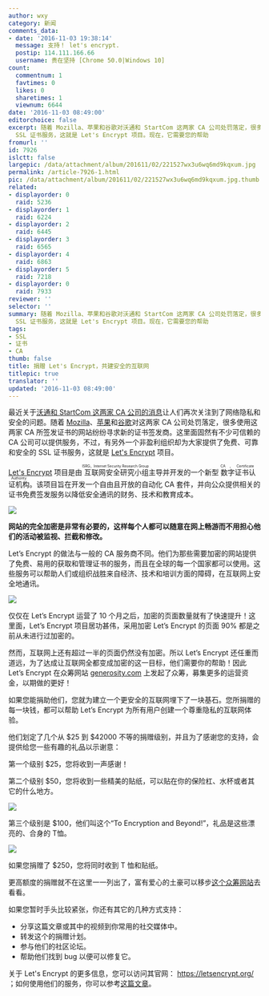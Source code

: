 ```yaml
---
author: wxy
category: 新闻
comments_data:
- date: '2016-11-03 19:38:14'
  message: 支持！ let's encrypt.
  postip: 114.111.166.66
  username: 贵在坚持 [Chrome 50.0|Windows 10]
count:
  commentnum: 1
  favtimes: 0
  likes: 0
  sharetimes: 1
  viewnum: 6644
date: '2016-11-03 08:49:00'
editorchoice: false
excerpt: 随着 Mozilla、苹果和谷歌对沃通和 StartCom 这两家 CA 公司处罚落定，很多使用这两家 CA 所签发证书的网站纷纷寻求新的证书签发商。有一个非盈利组织可以为大家提供了免费、可靠和安全的
  SSL 证书服务，这就是 Let's Encrypt 项目。现在，它需要您的帮助
fromurl: ''
id: 7926
islctt: false
largepic: /data/attachment/album/201611/02/221527wx3u6wq6md9kqxum.jpg
permalink: /article-7926-1.html
pic: /data/attachment/album/201611/02/221527wx3u6wq6md9kqxum.jpg.thumb.jpg
related:
- displayorder: 0
  raid: 5236
- displayorder: 1
  raid: 6224
- displayorder: 2
  raid: 6445
- displayorder: 3
  raid: 6565
- displayorder: 4
  raid: 6863
- displayorder: 5
  raid: 7218
- displayorder: 0
  raid: 7933
reviewer: ''
selector: ''
summary: 随着 Mozilla、苹果和谷歌对沃通和 StartCom 这两家 CA 公司处罚落定，很多使用这两家 CA 所签发证书的网站纷纷寻求新的证书签发商。有一个非盈利组织可以为大家提供了免费、可靠和安全的
  SSL 证书服务，这就是 Let's Encrypt 项目。现在，它需要您的帮助
tags:
- SSL
- 证书
- CA
thumb: false
title: 捐赠 Let's Encrypt，共建安全的互联网
titlepic: true
translator: ''
updated: '2016-11-03 08:49:00'
---
```


最近关于[沃通和 StartCom 这两家 CA 公司的消息](/article-7898-1.html)让人们再次关注到了网络隐私和安全的问题。随着 [Mozilla](/article-7814-1.html)、[苹果](/article-7846-1.html)和[谷歌](/article-7922-1.html)对这两家 CA 公司处罚落定，很多使用这两家 CA 所签发证书的网站纷纷寻求新的证书签发商。这里面固然有不少可信赖的 CA 公司可以提供服务，不过，有另外一个非盈利组织却为大家提供了免费、可靠和安全的 SSL 证书服务，这就是 [Let's Encrypt](/article-6565-1.html) 项目。


[Let's Encrypt](https://letsencrypt.org/) 项目是由<ruby> 互联网安全研究小组 <rt>  ISRG，Internet Security Research Group </rt></ruby>主导并开发的一个新型<ruby> 数字证书认证机构 <rt>  CA，Certificate Authority </rt></ruby>。该项目旨在开发一个自由且开放的自动化 CA 套件，并向公众提供相关的证书免费签发服务以降低安全通讯的财务、技术和教育成本。


![](/data/attachment/album/201611/02/221527wx3u6wq6md9kqxum.jpg)


**网站的完全加密是非常有必要的，这样每个人都可以随意在网上畅游而不用担心他们的活动被监视、拦截和修改。** 


Let’s Encrypt 的做法与一般的 CA 服务商不同。他们为那些需要加密的网站提供了免费、易用的获取和管理证书的服务，而且在全球的每一个国家都可以使用。这些服务可以帮助人们或组织战胜来自经济、技术和培训方面的障碍，在互联网上安全地通讯。 


![](/data/attachment/album/201611/02/222104lzdhzaf0zzd49bha.png)


仅仅在 Let’s Encrypt 运营了 10 个月之后，加密的页面数量就有了快速提升！这里面，Let’s Encrypt 项目居功甚伟，采用加密 Let’s Encrypt 的页面 90% 都是之前从未进行过加密的。


然而，互联网上还有超过一半的页面仍然没有加密。所以 Let’s Encrypt 还任重而道远，为了达成让互联网全都变成加密的这一目标，他们需要你的帮助！因此 Let’s Encrypt 在众筹网站 [generosity.com](https://www.generosity.com/community-fundraising/make-a-more-secure-web-with-let-s-encrypt) 上发起了众筹，募集更多的运营资金，以期做的更好！


如果您能捐助他们，您就为建立一个更安全的互联网埋下了一块基石。您所捐赠的每一块钱，都可以帮助 Let’s Encrypt 为所有用户创建一个尊重隐私的互联网体验。







他们划定了几个从 $25 到 $42000 不等的捐赠级别，并且为了感谢您的支持，会提供给您一些有趣的礼品以示谢意：


第一个级别 $25，您将收到一声感谢！


第二个级别 $50，您将收到一些精美的贴纸，可以贴在你的保险杠、水杯或者其它的什么地方。 


![](/data/attachment/album/201611/02/222104wjdjd3jrdrhy323d.png)


第三个级别是 $100，他们叫这个“To Encryption and Beyond!”，礼品是这些漂亮的、合身的 T恤。


![](/data/attachment/album/201611/02/222105l44k42lcffc8p8ru.png)


如果您捐赠了 $250，您将同时收到 T 恤和贴纸。


更高额度的捐赠就不在这里一一列出了，富有爱心的土豪可以移步[这个众筹网站](https://www.generosity.com/community-fundraising/make-a-more-secure-web-with-let-s-encrypt)去看看。


如果您暂时手头比较紧张，你还有其它的几种方式支持：


* 分享这篇文章或其中的视频到你常用的社交媒体中。
* 转发这个的捐赠计划。
* 参与他们的社区论坛。
* 帮助他们找到 bug 以便可以修复它。


关于 Let's Encrypt 的更多信息，您可以访问其官网： <https://letsencrypt.org/> ；如何使用他们的服务，你可以参考[这篇文章](/article-6565-1.html)。